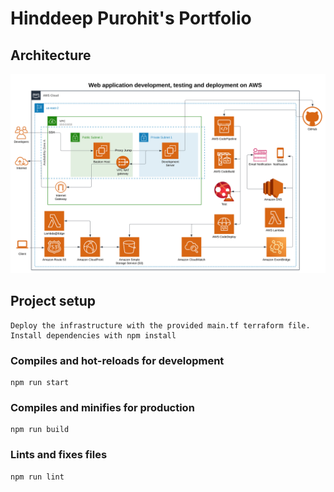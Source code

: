 # Hinddeep Purohit's Portfolio

## Architecture 

![Architecture Diagram](architecture.svg)

## Project setup

```
Deploy the infrastructure with the provided main.tf terraform file.
Install dependencies with npm install 
```

### Compiles and hot-reloads for development

```
npm run start
```

### Compiles and minifies for production

```
npm run build
```

### Lints and fixes files

```
npm run lint
```
